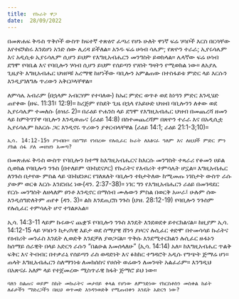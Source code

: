```yaml
---
title:  የኩራት ዋጋ
date:  28/09/2022
---
```


በመጽሐፍ ቅዱስ ጥቅሶች ውስጥ ከፍተኛ ተጽዕኖ ፈጣሪ የሆኑ ሁለት ዋነኛ ፍሬ ሃሳቦች እርስ በርሳቸው እየተፎካከሩ እንደሆነ አንድ ሰው ሊረዳ ይችለል። አንዱ ፍሬ ሀሳብ ሳሌም; የጽዮን ተራራ; ኢየሩሳሌም እና አዲሲቱ ኢየሩሳሌም ሲሆን ይህም የእግዚአብሔርን መንግስት ይወክላል። ሌላኛው ፍሬ ሀሳብ ደግሞ የባቤል እና የባቢሎን ሃሳብ ሲሆን ይህም የሰይጣን የሃሰት ግዛትን የሚወክል ነው። ለአያሌ ጊዜያት እግዚአብሔር ህዝቦቹ አረማዊ ከሆነችው ባቢሎን አምልጠው በተስፋይቱ ምድር ላይ እርሱን እንዲያገለግሉ ጥሪውን አቅርቦላቸዋል።

ለምሳሌ አብራም (በኋላም አብርሃም የተባለው) ከኡር ምድር ወጥቶ ወደ ከነዓን ምድር እንዲሄድ ጠየቀው (ዘፍ. 11:31፤ 12:9)። ከረጅም የስደት ጊዜ በኋላ የአይሁድ ህዝብ ባቢሎንን ለቀው ወደ ኢየሩሳሌም ተመለሱ (ዕዝራ 2)። በራዕይ ዮሐንስ ላይ ደግሞ የእግዚአብሔር ህዝብ በመጨረሻ ዘመን ላይ ከምትገኘዋ ባቢሎን እንዲወጡና (ራዕይ 14:8) በስተመጨረሻም በጽዮን ተራራ እና በአዲሲቷ ኢየሩሳሌም ከእርሱ ጋር እንዲኖሩ ጥሪውን ያቀርብላቸዋል (ራዕይ 14:1; ራዕይ 21:1-3;10)።

`ኢሳ. 14:12-15ን ያንብቡ። በሰማይ የነበረው የሉሲፈር ኩራት ለአፅናፈ ዓለም እና ለዚህች ምድር ምን ያክል ሰፋ ያለ መዘዝን አመጣ?`

በመጽሐፍ ቅዱስ ውስጥ የባቢሎን ከተማ ከእግዚአብሔርና ከእርሱ መንግስት ተጻራሪ የቆመን ሀይል ሲወክል የባቢሎን ንጉስ (በተለይም ናቡከደናፆር) የኩራትና የእብሪት ተምሳሌት ሆኗል። እግዚአብሔር ለንጉስ በታየው ምስል ላይ ናቡከደነጾር የገለጸለት ባቢሎን ተከታትለው ከሚመጡ ነገስታት ውስጥ ራሱ ያውም ወርቁ እርሱ እንደነበረ ነው(ዳን. 2:37-38)። ነገር ግን የእግዚአብሔርን ራዕይ በመገዳደር የርሱ መንግስት ለዘላለም ፀንቶ እንዲኖር በማሰብ ሙሉውን ምስል በወርቅ አሠራ፤ ሁሉም ሰው እንዲሰግድለትም ጠየቀ (ዳን. 3)። ልክ እንደጢሮስ ንጉስ (ህዝ. 28:12-19) የባቢሎን ንጉስም የሉሲፈር ተምሳሌት ሆኖ ተገልጾአል።

ኢሳ. 14:3-11 ላይም ኩሩውና ጨቋኙ የባቢሎን ንጉስ እንዴት እንደወደቀ ይተርክልናል። ከዚያም ኢሳ. 14:12-15 ላይ ሃሳቡን ከታሪካዊ እይታ ወደ ሰማያዊ ሸንጎ ያዞርና ሉሲፈር ቀድሞ በተመሳሳይ ኩራትና የዕብሪት መንፈስ እንዴት ሊወድቅ እንደቻለ ያወጋናል። ጥቅሱ እንደሚተርክልን ሉሲፈር ዙፋኑን ከሰማይ ሰራዊት በላይ አድርጎ ራሱን “በልዑል እመሰላለሁ” (ኢሳ. 14:14) አለ። ከእግዚአብሔር ጥልቅ ፍቅር እና ትብብር በተቃራኒ የሰይጣን ራስ ወዳድነት እና ፉክክር ተግዳሮት አዲሱ የግጭት ጅማሬ ሆነ። ጠላት እግዚአብሔርን ስለማንነቱ ለመክሰስና የሀሰት ወሬውን ለመንዛት አልፈራም። እንግዲህ በአጽናፈ አለም ላይ የተጀመረው ሚስጥራዊ ክፋት ጅማሮ ይህ ነው።

`ባለን ስልጠና ወይም ስኬት መኩራትና መታበይ ቀላል የሆነው ለምንድነው የክርስቶስን መስቀል ከፊት ለፊታችን ማድረጋችን በዚህ ወጥመድ እንዳንወድቅ የሚጠብቀን እንዴት አድርጎ ነው?`
